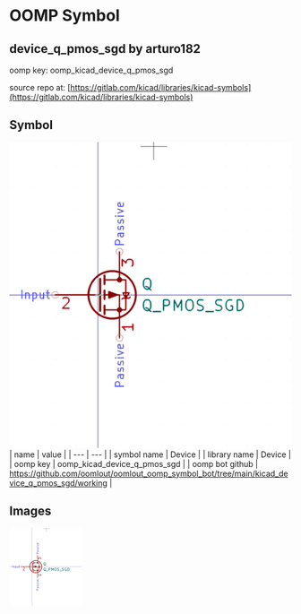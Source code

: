 # OOMP Symbol  
## device_q_pmos_sgd  by arturo182  
  
oomp key: oomp_kicad_device_q_pmos_sgd  
  
source repo at: [https://gitlab.com/kicad/libraries/kicad-symbols](https://gitlab.com/kicad/libraries/kicad-symbols)  
## Symbol  
  
[![working.png](working_600.png)](working.png)  
| name | value | 
| --- | --- | 
| symbol name | Device | 
| library name | Device | 
| oomp key | oomp_kicad_device_q_pmos_sgd | 
| oomp bot github | https://github.com/oomlout/oomlout_oomp_symbol_bot/tree/main/kicad_device_q_pmos_sgd/working | 
## Images  
  
[![working.png](working_140.png)](working.png)  
